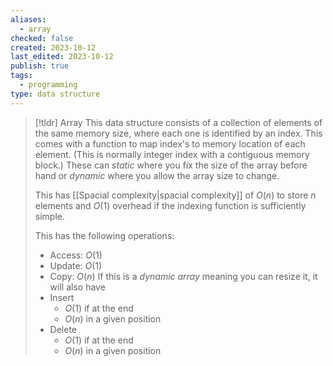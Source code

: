 ```yaml
---
aliases:
  - array
checked: false
created: 2023-10-12
last_edited: 2023-10-12
publish: true
tags:
  - programming
type: data structure
---
```

> [!tldr] Array
> This data structure consists of a collection of elements of the same memory size, where each one is identified by an index. This comes with a function to map index's to memory location of each element. (This is normally integer index with a contiguous memory block.) These can *static* where you fix the size of the array before hand or *dynamic* where you allow the array size to change.
>
>This has [[Spacial complexity|spacial complexity]] of $O(n)$ to store $n$ elements and $O(1)$ overhead if the indexing function is sufficiently simple.
>
> This has the following operations:
> - Access: $O(1)$
> - Update: $O(1)$
> - Copy: $O(n)$
> If this is a *dynamic array* meaning you can resize it, it will also have
> - Insert
> 	- $O(1)$ if at the end
> 	- $O(n)$ in a given position
> - Delete
> 	- $O(1)$ if at the end
> 	- $O(n)$ in a given position



